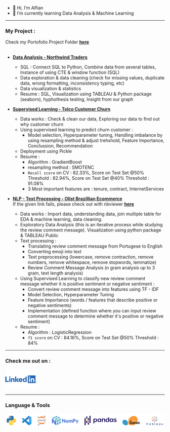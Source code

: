 - 👋 Hi, I’m Alfian
- 🌱 I’m currently learning Data Analysis & Machine Learning

---
### My Project : 
Check my Portofolio Project Folder [**here**](https://github.com/FiguringThingsOut/DataSciencePortofolio)<br><br>
- [**Data Analysis - Northwind Traders**](https://github.com/FiguringThingsOut/DataSciencePortofolio/blob/main/DataAnalysis%20-%20NorthwindTraders/NorthwindTraders.ipynb)
  - SQL : Connect SQL to Python, Combine data from several tables, Instance of using CTE & window function (SQL)
  - Data exploration & data cleaning (check for missing values, duplicate data, wrong formatting, inconsistency typing, etc)
  - Data visualization & statistics
  - Resume : SQL, Visualization using TABLEAU & Python package (seaborn), hyphothesis testing, Insight from our graph

- [**Supervised Learning - Telco Customer Churn**](https://github.com/FiguringThingsOut/DataSciencePortofolio/blob/main/Supervised_ML_TelcoCustomerChurn/Supervised%20Learning%20-%20TELCO%20Customer%20Churn%20R1.ipynb)
  - Data works : Check & clean our data, Exploring our data to find out why customer churn
  - Using supervised learning to predict churn customer :
    - Model selection, Hyperparameter tuning, Handling imbalance by using resampling method & adjust trehshold, Feature Importance, Conclussion, Recommendation
  - Deployment using Pickle
  - Resume : 
    - Algorithm : GradientBoost 
    - resampling method : SMOTENC
    - `Recall score` on CV : 82.33%, Score on Test Set @50% Threshold : 82.94%,  Score on Test Set @40% Threshold : 91.08%
    - 3 Most important features are : tenure, contract, InternetServices

- [**NLP - Text Processing - Olist Brazillian Ecommerce**](https://github.com/FiguringThingsOut/DataSciencePortofolio/blob/main/SentimentAnalysis%20-%20BrazillianEcommerce/P_Final_Project_AlphaTeam_SentimentAnalysis_R0.ipynb)<br>
  If the given link fails, please check out with nbviewer [**here**](https://nbviewer.org/github/FiguringThingsOut/Final_Project_Sentiment_Analysis/blob/4ff44e16f2950fe01e470f9dcdee7353d1d6cf3e/P_Final_Project_AlphaTeam_SentimentAnalysis_R0.ipynb)
  - Data works : Import data, understanding data, join multiple table for EDA & machine learning, data cleaning.
  - Exploratory Data Analysis (this is an iterative process while studying the review comment message). Visualization using python package & TABLEAU Public
  - Text processing : 
    - Translating review comment message from Portugese to English
    - Converting emoji into text
    - Text preprocessing (lowercase, remove contraction, remove numbers, remove whitespace, remove stopwords, lemmatize)
    - Review Comment Message Analysis (n gram analysis up to 3 gram, text length analysis)
  - Using Supervised Learning to classify new review comment message whether it is positive sentiment or negative sentiment : 
    - Convert review comment message into features using TF - IDF
    - Model Selection, Hyperparameter Tuning
    - Feature Importance (words / features that describe positive or negative sentiments)
    - Implementation (defined function where you can input review comment message to determine whether it's positive or negative sentiment)
  - Resume : 
    - Algorithm : LogisticRegression 
    - `f1 score` on CV : 84.16%, Score on Test Set @50% Threshold : 84%
---


### Check me out on : 
[<img alt="LinkedIn" width="100px" src="images/Linkedin-Logo-2048x1280.png" />](https://www.linkedin.com/in/alfian-05238b125/)


---

### Language & Tools
<img align="left" alt="l&t" width="1000px" src="images/Languages_tools.png" style="padding-right:10px;" />

<!---
FiguringThingsOut/FiguringThingsOut is a ✨ special ✨ repository because its `README.md` (this file) appears on your GitHub profile.
You can click the Preview link to take a look at your changes.
--->
